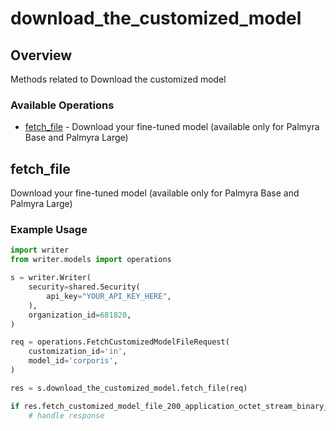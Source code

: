 # download_the_customized_model

## Overview

Methods related to Download the customized model

### Available Operations

* [fetch_file](#fetch_file) - Download your fine-tuned model (available only for Palmyra Base and Palmyra Large)

## fetch_file

Download your fine-tuned model (available only for Palmyra Base and Palmyra Large)

### Example Usage

```python
import writer
from writer.models import operations

s = writer.Writer(
    security=shared.Security(
        api_key="YOUR_API_KEY_HERE",
    ),
    organization_id=681820,
)

req = operations.FetchCustomizedModelFileRequest(
    customization_id='in',
    model_id='corporis',
)

res = s.download_the_customized_model.fetch_file(req)

if res.fetch_customized_model_file_200_application_octet_stream_binary_string is not None:
    # handle response
```
